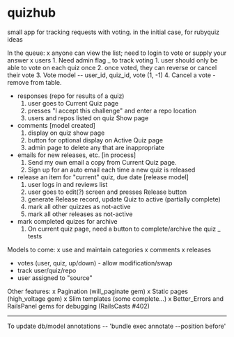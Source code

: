 quizhub
=======

small app for tracking requests with voting. in the initial case, for rubyquiz ideas

In the queue:
x anyone can view the list; need to login to vote or supply your answer
x users
    1. Need admin flag
_ to track voting
    1. user should only be able to vote on each quiz once
    2. once voted, they can reverse or cancel their vote
    3. Vote model -- user_id, quiz_id, vote (1, -1)
    4. Cancel a vote - remove from table. 
- responses (repo for results of a quiz)
    1. user goes to Current Quiz page
    2. presses "I accept this challenge" and enter a repo location
    3. users and repos listed on quiz Show page
- comments [model created]
    1. display on quiz show page
    2. button for optional display on Active Quiz page
    3. admin page to delete any that are inappropriate
- emails for new releases, etc. [in process]
    1. Send my own email a copy from Current Quiz page.
    2. Sign up for an auto email each time a new quiz is released
- release an item for "current" quiz, due date [release model]
    1. user logs in and reviews list
    2. user goes to edit(?) screen and presses Release button
    3. generate Release record, update Quiz to active (partially complete)
    4. mark all other quizzes as not-active
    5. mark all other releases as not-active
- mark completed quizes for archive
    1. On current quiz page, need a button to complete/archive the quiz
_ tests

Models to come:
x use and maintain categories
x comments
x releases
- votes (user, quiz, up/down) - allow modification/swap
- track user/quiz/repo
- user assigned to "source"

Other features:
x Pagination (will_paginate gem)
x Static pages (high_voltage gem)
x Slim templates (some complete...)
x Better_Errors and RailsPanel gems for debugging (RailsCasts #402)

-------------------------------------------------------------------------------------

To update db/model annotations -- 'bundle exec annotate --position before' 
